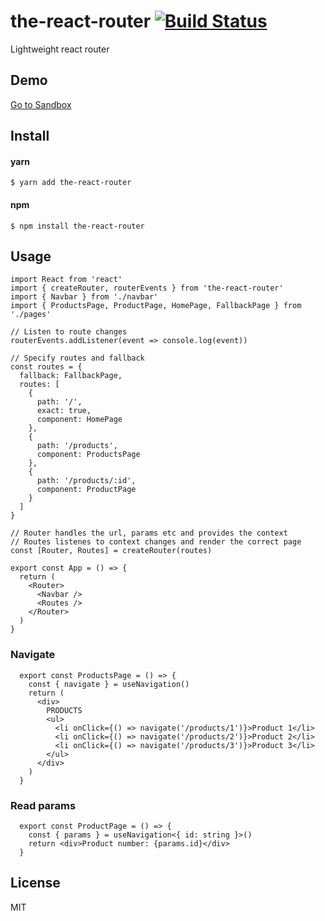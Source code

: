 # the-react-router [![Build Status](https://travis-ci.org/Vieriksson/the-react-router.svg?branch=master)](https://travis-ci.org/Vieriksson/the-react-router)

Lightweight react router

## Demo
[Go to Sandbox](https://codesandbox.io/s/v6qln3yl43?from-embed)

## Install

#### yarn
```
$ yarn add the-react-router
```

#### npm
```
$ npm install the-react-router
```

## Usage

```tsx
import React from 'react'
import { createRouter, routerEvents } from 'the-react-router'
import { Navbar } from './navbar'
import { ProductsPage, ProductPage, HomePage, FallbackPage } from './pages'

// Listen to route changes
routerEvents.addListener(event => console.log(event))

// Specify routes and fallback
const routes = {
  fallback: FallbackPage,
  routes: [
    {
      path: '/',
      exact: true,
      component: HomePage
    },
    {
      path: '/products',
      component: ProductsPage
    },
    {
      path: '/products/:id',
      component: ProductPage
    }
  ]
}

// Router handles the url, params etc and provides the context
// Routes listenes to context changes and render the correct page
const [Router, Routes] = createRouter(routes)

export const App = () => {
  return (
    <Router>
      <Navbar />
      <Routes />
    </Router>
  )
}
```

### Navigate
```tsx
  export const ProductsPage = () => {
    const { navigate } = useNavigation()
    return (
      <div>
        PRODUCTS
        <ul>
          <li onClick={() => navigate('/products/1')}>Product 1</li>
          <li onClick={() => navigate('/products/2')}>Product 2</li>
          <li onClick={() => navigate('/products/3')}>Product 3</li>
        </ul>
      </div>
    )
  }
```

### Read params
```tsx
  export const ProductPage = () => {
    const { params } = useNavigation<{ id: string }>()
    return <div>Product number: {params.id}</div>
  }
```

## License

MIT